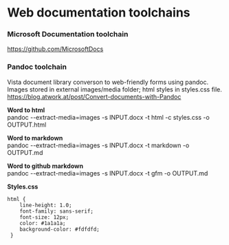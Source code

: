 # Web documentation toolchains


### Microsoft Documentation toolchain
https://github.com/MicrosoftDocs


### Pandoc toolchain
Vista document library converson to web-friendly forms using pandoc.  
Images stored in external images/media folder; html styles in styles.css file.  
https://blog.atwork.at/post/Convert-documents-with-Pandoc

__Word to html__  
pandoc --extract-media=images -s INPUT.docx -t html -c styles.css -o OUTPUT.html

__Word to markdown__  
pandoc --extract-media=images -s INPUT.docx -t markdown -o OUTPUT.md

__Word to github markdown__  
pandoc --extract-media=images -s INPUT.docx -t gfm -o OUTPUT.md

__Styles.css__   
```
html {
    line-height: 1.0;
    font-family: sans-serif;
    font-size: 12px;
    color: #1a1a1a;
    background-color: #fdfdfd;
 }
```

